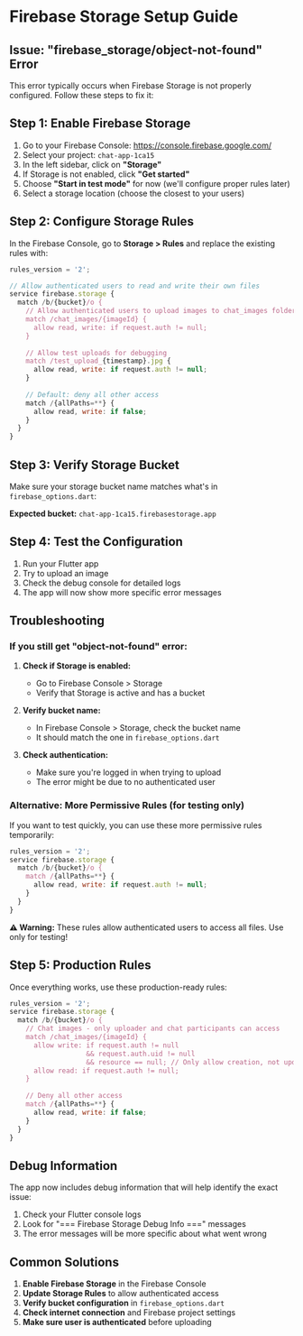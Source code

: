 # Firebase Storage Setup Guide

## Issue: "firebase_storage/object-not-found" Error

This error typically occurs when Firebase Storage is not properly configured. Follow these steps to fix it:

## Step 1: Enable Firebase Storage

1. Go to your Firebase Console: https://console.firebase.google.com/
2. Select your project: `chat-app-1ca15`
3. In the left sidebar, click on **"Storage"**
4. If Storage is not enabled, click **"Get started"**
5. Choose **"Start in test mode"** for now (we'll configure proper rules later)
6. Select a storage location (choose the closest to your users)

## Step 2: Configure Storage Rules

In the Firebase Console, go to **Storage > Rules** and replace the existing rules with:

```javascript
rules_version = '2';

// Allow authenticated users to read and write their own files
service firebase.storage {
  match /b/{bucket}/o {
    // Allow authenticated users to upload images to chat_images folder
    match /chat_images/{imageId} {
      allow read, write: if request.auth != null;
    }
    
    // Allow test uploads for debugging
    match /test_upload_{timestamp}.jpg {
      allow read, write: if request.auth != null;
    }
    
    // Default: deny all other access
    match /{allPaths=**} {
      allow read, write: if false;
    }
  }
}
```

## Step 3: Verify Storage Bucket

Make sure your storage bucket name matches what's in `firebase_options.dart`:

**Expected bucket:** `chat-app-1ca15.firebasestorage.app`

## Step 4: Test the Configuration

1. Run your Flutter app
2. Try to upload an image
3. Check the debug console for detailed logs
4. The app will now show more specific error messages

## Troubleshooting

### If you still get "object-not-found" error:

1. **Check if Storage is enabled:**
   - Go to Firebase Console > Storage
   - Verify that Storage is active and has a bucket

2. **Verify bucket name:**
   - In Firebase Console > Storage, check the bucket name
   - It should match the one in `firebase_options.dart`

3. **Check authentication:**
   - Make sure you're logged in when trying to upload
   - The error might be due to no authenticated user

### Alternative: More Permissive Rules (for testing only)

If you want to test quickly, you can use these more permissive rules temporarily:

```javascript
rules_version = '2';
service firebase.storage {
  match /b/{bucket}/o {
    match /{allPaths=**} {
      allow read, write: if request.auth != null;
    }
  }
}
```

**⚠️ Warning:** These rules allow authenticated users to access all files. Use only for testing!

## Step 5: Production Rules

Once everything works, use these production-ready rules:

```javascript
rules_version = '2';
service firebase.storage {
  match /b/{bucket}/o {
    // Chat images - only uploader and chat participants can access
    match /chat_images/{imageId} {
      allow write: if request.auth != null 
                   && request.auth.uid != null
                   && resource == null; // Only allow creation, not updates
      allow read: if request.auth != null;
    }
    
    // Deny all other access
    match /{allPaths=**} {
      allow read, write: if false;
    }
  }
}
```

## Debug Information

The app now includes debug information that will help identify the exact issue:

1. Check your Flutter console logs
2. Look for "=== Firebase Storage Debug Info ===" messages
3. The error messages will be more specific about what went wrong

## Common Solutions

1. **Enable Firebase Storage** in the Firebase Console
2. **Update Storage Rules** to allow authenticated access
3. **Verify bucket configuration** in `firebase_options.dart`
4. **Check internet connection** and Firebase project settings
5. **Make sure user is authenticated** before uploading
